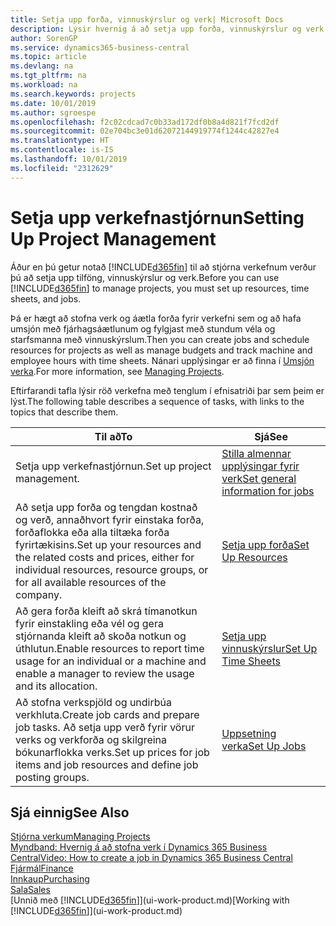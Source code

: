 ```yaml
---
title: Setja upp forða, vinnuskýrslur og verk| Microsoft Docs
description: Lýsir hvernig á að setja upp forða, vinnuskýrslur og verk til að stjórna verkefnum.
author: SorenGP
ms.service: dynamics365-business-central
ms.topic: article
ms.devlang: na
ms.tgt_pltfrm: na
ms.workload: na
ms.search.keywords: projects
ms.date: 10/01/2019
ms.author: sgroespe
ms.openlocfilehash: f2c02cdcad7c0b33ad172df0b8a4d821f7fcd2df
ms.sourcegitcommit: 02e704bc3e01d62072144919774f1244c42827e4
ms.translationtype: HT
ms.contentlocale: is-IS
ms.lasthandoff: 10/01/2019
ms.locfileid: "2312629"
---
```

# <a name="setting-up-project-management"></a><span data-ttu-id="4fa88-103">Setja upp verkefnastjórnun</span><span class="sxs-lookup"><span data-stu-id="4fa88-103">Setting Up Project Management</span></span>
<span data-ttu-id="4fa88-104">Áður en þú getur notað [!INCLUDE[d365fin](includes/d365fin_md.md)] til að stjórna verkefnum verður þú að setja upp tilföng, vinnuskýrslur og verk.</span><span class="sxs-lookup"><span data-stu-id="4fa88-104">Before you can use [!INCLUDE[d365fin](includes/d365fin_md.md)] to manage projects, you must set up resources, time sheets, and jobs.</span></span>

<span data-ttu-id="4fa88-105">Þá er hægt að stofna verk og áætla forða fyrir verkefni sem og að hafa umsjón með fjárhagsáætlunum og fylgjast með stundum véla og starfsmanna með vinnuskýrslum.</span><span class="sxs-lookup"><span data-stu-id="4fa88-105">Then you can create jobs and schedule resources for projects as well as manage budgets and track machine and employee hours with time sheets.</span></span> <span data-ttu-id="4fa88-106">Nánari upplýsingar er að finna í [Umsjón verka](projects-manage-projects.md).</span><span class="sxs-lookup"><span data-stu-id="4fa88-106">For more information, see [Managing Projects](projects-manage-projects.md).</span></span>  

<span data-ttu-id="4fa88-107">Eftirfarandi tafla lýsir röð verkefna með tenglum í efnisatriði þar sem þeim er lýst.</span><span class="sxs-lookup"><span data-stu-id="4fa88-107">The following table describes a sequence of tasks, with links to the topics that describe them.</span></span>

| <span data-ttu-id="4fa88-108">Til að</span><span class="sxs-lookup"><span data-stu-id="4fa88-108">To</span></span> | <span data-ttu-id="4fa88-109">Sjá</span><span class="sxs-lookup"><span data-stu-id="4fa88-109">See</span></span> |
| --- | --- |
| <span data-ttu-id="4fa88-110">Setja upp verkefnastjórnun.</span><span class="sxs-lookup"><span data-stu-id="4fa88-110">Set up project management.</span></span>|[<span data-ttu-id="4fa88-111">Stilla almennar upplýsingar fyrir verk</span><span class="sxs-lookup"><span data-stu-id="4fa88-111">Set general information for jobs</span></span>](projects-how-setup-jobs.md#to-set-general-information-for-jobs)|
| <span data-ttu-id="4fa88-112">Að setja upp forða og tengdan kostnað og verð, annaðhvort fyrir einstaka forða, forðaflokka eða alla tiltæka forða fyrirtækisins.</span><span class="sxs-lookup"><span data-stu-id="4fa88-112">Set up your resources and the related costs and prices, either for individual resources, resource groups, or for all available resources of the company.</span></span> |[<span data-ttu-id="4fa88-113">Setja upp forða</span><span class="sxs-lookup"><span data-stu-id="4fa88-113">Set Up Resources</span></span>](projects-how-setup-resources.md) |
| <span data-ttu-id="4fa88-114">Að gera forða kleift að skrá tímanotkun fyrir einstakling eða vél og gera stjórnanda kleift að skoða notkun og úthlutun.</span><span class="sxs-lookup"><span data-stu-id="4fa88-114">Enable resources to report time usage for an individual or a machine and enable a manager to review the usage and its allocation.</span></span> |[<span data-ttu-id="4fa88-115">Setja upp vinnuskýrslur</span><span class="sxs-lookup"><span data-stu-id="4fa88-115">Set Up Time Sheets</span></span>](projects-how-setup-time-sheets.md) |
| <span data-ttu-id="4fa88-116">Að stofna verkspjöld og undirbúa verkhluta.</span><span class="sxs-lookup"><span data-stu-id="4fa88-116">Create job cards and prepare job tasks.</span></span> <span data-ttu-id="4fa88-117">Að setja upp verð fyrir vörur verks og verkforða og skilgreina bókunarflokka verks.</span><span class="sxs-lookup"><span data-stu-id="4fa88-117">Set up prices for job items and job resources and define job posting groups.</span></span> |[<span data-ttu-id="4fa88-118">Uppsetning verka</span><span class="sxs-lookup"><span data-stu-id="4fa88-118">Set Up Jobs</span></span>](projects-how-setup-jobs.md) |

## <a name="see-also"></a><span data-ttu-id="4fa88-119">Sjá einnig</span><span class="sxs-lookup"><span data-stu-id="4fa88-119">See Also</span></span>

[<span data-ttu-id="4fa88-120">Stjórna verkum</span><span class="sxs-lookup"><span data-stu-id="4fa88-120">Managing Projects</span></span>](projects-manage-projects.md)  
[<span data-ttu-id="4fa88-121">Myndband: Hvernig á að stofna verk í Dynamics 365 Business Central</span><span class="sxs-lookup"><span data-stu-id="4fa88-121">Video: How to create a job in Dynamics 365 Business Central</span></span>](https://www.youtube.com/watch?v=VqaPWr7BWmw)  
[<span data-ttu-id="4fa88-122">Fjármál</span><span class="sxs-lookup"><span data-stu-id="4fa88-122">Finance</span></span>](finance.md)  
[<span data-ttu-id="4fa88-123">Innkaup</span><span class="sxs-lookup"><span data-stu-id="4fa88-123">Purchasing</span></span>](purchasing-manage-purchasing.md)  
[<span data-ttu-id="4fa88-124">Sala</span><span class="sxs-lookup"><span data-stu-id="4fa88-124">Sales</span></span>](sales-manage-sales.md)  
<span data-ttu-id="4fa88-125">[Unnið með [!INCLUDE[d365fin](includes/d365fin_md.md)]](ui-work-product.md)</span><span class="sxs-lookup"><span data-stu-id="4fa88-125">[Working with [!INCLUDE[d365fin](includes/d365fin_md.md)]](ui-work-product.md)</span></span>  
